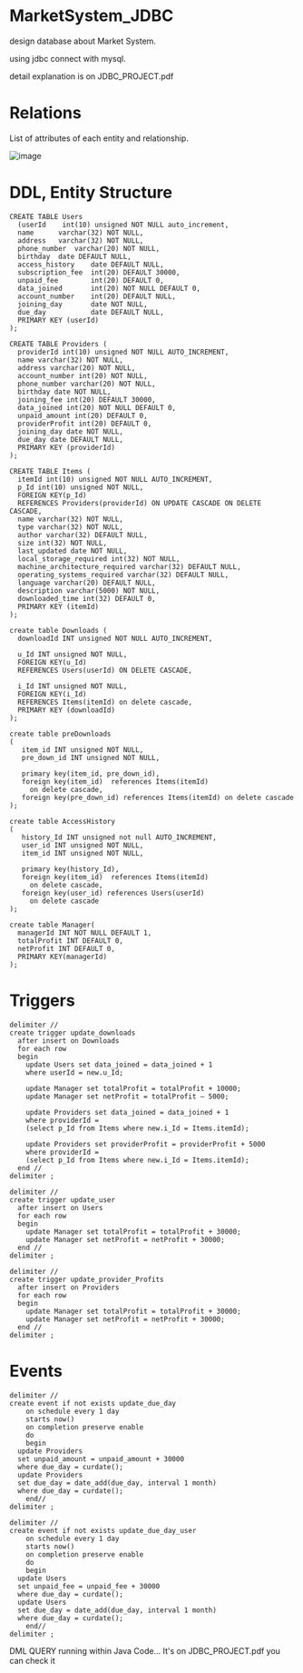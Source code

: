 # MarketSystem_JDBC
design database about Market System.

using jdbc connect with mysql.

detail explanation is on JDBC_PROJECT.pdf


# Relations

List of attributes of each entity and relationship.

![image](https://user-images.githubusercontent.com/53031059/113729907-64c93900-9732-11eb-95fe-523acf0feb01.png)

# DDL, Entity Structure

    CREATE TABLE Users
      (userId    int(10) unsigned NOT NULL auto_increment,
      name      varchar(32) NOT NULL,
      address   varchar(32) NOT NULL,
      phone_number  varchar(20) NOT NULL,
      birthday  date DEFAULT NULL,
      access_history    date DEFAULT NULL,
      subscription_fee  int(20) DEFAULT 30000,
      unpaid_fee        int(20) DEFAULT 0,
      data_joined       int(20) NOT NULL DEFAULT 0,
      account_number    int(20) DEFAULT NULL,
      joining_day       date NOT NULL,
      due_day           date DEFAULT NULL,
      PRIMARY KEY (userId)
    );

    CREATE TABLE Providers (
      providerId int(10) unsigned NOT NULL AUTO_INCREMENT,
      name varchar(32) NOT NULL,
      address varchar(20) NOT NULL,
      account_number int(20) NOT NULL,
      phone_number varchar(20) NOT NULL,
      birthday date NOT NULL,
      joining_fee int(20) DEFAULT 30000,
      data_joined int(20) NOT NULL DEFAULT 0,
      unpaid_amount int(20) DEFAULT 0,
      providerProfit int(20) DEFAULT 0,
      joining_day date NOT NULL,
      due_day date DEFAULT NULL,
      PRIMARY KEY (providerId)
    );

    CREATE TABLE Items (
      itemId int(10) unsigned NOT NULL AUTO_INCREMENT,
      p_Id int(10) unsigned NOT NULL,
      FOREIGN KEY(p_Id) 
      REFERENCES Providers(providerId) ON UPDATE CASCADE ON DELETE CASCADE, 
      name varchar(32) NOT NULL,
      type varchar(32) NOT NULL,
      author varchar(32) DEFAULT NULL,
      size int(32) NOT NULL,
      last_updated date NOT NULL,
      local_storage_required int(32) NOT NULL,
      machine_architecture_required varchar(32) DEFAULT NULL,
      operating_systems_required varchar(32) DEFAULT NULL,
      language varchar(20) DEFAULT NULL,
      description varchar(5000) NOT NULL,
      downloaded_time int(32) DEFAULT 0,
      PRIMARY KEY (itemId)
    );

    create table Downloads (
      downloadId INT unsigned NOT NULL AUTO_INCREMENT,

      u_Id INT unsigned NOT NULL,
      FOREIGN KEY(u_Id) 
      REFERENCES Users(userId) ON DELETE CASCADE,

      i_Id INT unsigned NOT NULL,
      FOREIGN KEY(i_Id) 
      REFERENCES Items(itemId) on delete cascade,
      PRIMARY KEY (downloadId)
    );

    create table preDownloads
    (
       item_id INT unsigned NOT NULL,
       pre_down_id INT unsigned NOT NULL,

       primary key(item_id, pre_down_id),
       foreign key(item_id)  references Items(itemId) 
         on delete cascade,
       foreign key(pre_down_id) references Items(itemId) on delete cascade
    );

    create table AccessHistory
    (
       history_Id INT unsigned not null AUTO_INCREMENT,
       user_id INT unsigned NOT NULL,
       item_id INT unsigned NOT NULL,

       primary key(history_Id),
       foreign key(item_id)  references Items(itemId) 
         on delete cascade,
       foreign key(user_id) references Users(userId)
         on delete cascade
    );

    create table Manager(
      managerId INT NOT NULL DEFAULT 1,
      totalProfit INT DEFAULT 0,
      netProfit INT DEFAULT 0,
      PRIMARY KEY(managerId)
    ); 

# Triggers
    delimiter //
    create trigger update_downloads
      after insert on Downloads
      for each row
      begin
        update Users set data_joined = data_joined + 1
        where userId = new.u_Id;

        update Manager set totalProfit = totalProfit + 10000;
        update Manager set netProfit = totalProfit – 5000;

        update Providers set data_joined = data_joined + 1
        where providerId = 
        (select p_Id from Items where new.i_Id = Items.itemId);

        update Providers set providerProfit = providerProfit + 5000
        where providerId = 
        (select p_Id from Items where new.i_Id = Items.itemId);
      end //
    delimiter ;

    delimiter //
    create trigger update_user
      after insert on Users
      for each row
      begin
        update Manager set totalProfit = totalProfit + 30000;
        update Manager set netProfit = netProfit + 30000;
      end //
    delimiter ;

    delimiter //
    create trigger update_provider_Profits
      after insert on Providers
      for each row
      begin
        update Manager set totalProfit = totalProfit + 30000;
        update Manager set netProfit = netProfit + 30000;
      end //
    delimiter ;

# Events
    delimiter //
    create event if not exists update_due_day 
        on schedule every 1 day
        starts now()
        on completion preserve enable
        do
        begin
      update Providers
      set unpaid_amount = unpaid_amount + 30000
      where due_day = curdate();
      update Providers
      set due_day = date_add(due_day, interval 1 month)
      where due_day = curdate();
        end//
    delimiter ;

    delimiter //
    create event if not exists update_due_day_user 
        on schedule every 1 day
        starts now()
        on completion preserve enable
        do
        begin
      update Users
      set unpaid_fee = unpaid_fee + 30000
      where due_day = curdate();
      update Users
      set due_day = date_add(due_day, interval 1 month)
      where due_day = curdate();
        end//
    delimiter ;

DML QUERY running within Java Code...
It's on JDBC_PROJECT.pdf you can check it


